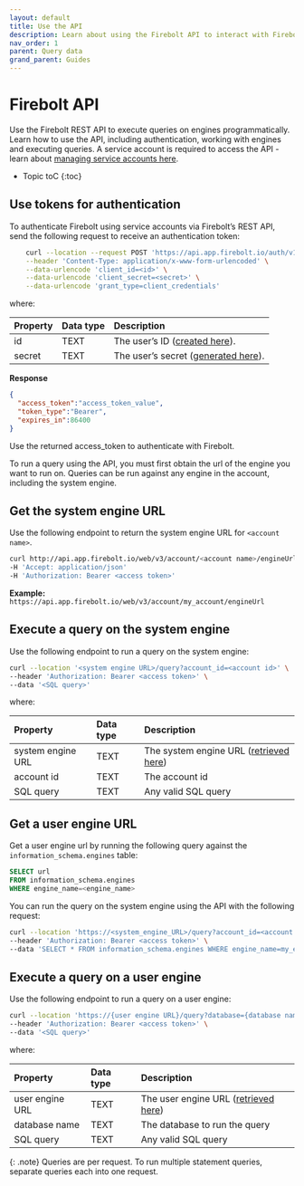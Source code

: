 ```yaml
---
layout: default
title: Use the API
description: Learn about using the Firebolt API to interact with Firebolt.
nav_order: 1
parent: Query data
grand_parent: Guides
---
```


# Firebolt API

Use the Firebolt REST API to execute queries on engines programmatically. Learn how to use the API, including authentication, working with engines and executing queries. A service account is required to access the API - learn about [managing service accounts here](../managing-your-organization/service-accounts.md). 

* Topic toC
{:toc}

## Use tokens for authentication

To authenticate Firebolt using service accounts via Firebolt’s REST API, send the following request to receive an authentication token:

```bash
    curl --location --request POST 'https://api.app.firebolt.io/auth/v1/token' \
    --header 'Content-Type: application/x-www-form-urlencoded' \
    --data-urlencode 'client_id=<id>' \
    --data-urlencode 'client_secret=<secret>' \
    --data-urlencode 'grant_type=client_credentials'
```

where:

| Property                          | Data type | Description |
| :------------------------------   | :-------- | :---------- |
| id                                | TEXT      | The user’s ID ([created here](../managing-your-organization/service-accounts.md#creating-a-service-account)). |
| secret                            | TEXT      | The user’s secret ([generated here](../managing-your-organization/service-accounts.md#generating-a-secret-for-the-service-account-user)). |


**Response**

```json
{
  "access_token":"access_token_value",
  "token_type":"Bearer",
  "expires_in":86400
}
```

Use the returned access_token to authenticate with Firebolt.

To run a query using the API, you must first obtain the url of the engine you want to run on. Queries can be run against any engine in the account, including the system engine. 

## Get the system engine URL

Use the following endpoint to return the system engine URL for `<account name>`. 

```bash
curl http://api.app.firebolt.io/web/v3/account/<account name>/engineUrl 
-H 'Accept: application/json' 
-H 'Authorization: Bearer <access token>'
```

**Example:** `https://api.app.firebolt.io/web/v3/account/my_account/engineUrl`

## Execute a query on the system engine

Use the following endpoint to run a query on the system engine:  

```bash
curl --location '<system engine URL>/query?account_id=<account id>' \
--header 'Authorization: Bearer <access token>' \
--data '<SQL query>'
```

where:

| Property                          | Data type | Description |
| :------------------------------   | :-------- | :---------- |
| system engine URL                 | TEXT      | The system engine URL ([retrieved here](#get-the-system-engine-url)) |
| account id                        | TEXT      | The account id |
| SQL query                         | TEXT      | Any valid SQL query |                 


## Get a user engine URL

Get a user engine url by running the following query against the `information_schema.engines` table: 

```sql
SELECT url 
FROM information_schema.engines 
WHERE engine_name=<engine_name>
```

You can run the query on the system engine using the API with the following request: 

```bash
curl --location 'https://<system_engine_URL>/query?account_id=<account id>' \
--header 'Authorization: Bearer <access token>' \
--data 'SELECT * FROM information_schema.engines WHERE engine_name=my_engine'
```

## Execute a query on a user engine

Use the following endpoint to run a query on a user engine:

```bash
curl --location 'https://{user engine URL}/query?database={database name}' \
--header 'Authorization: Bearer <access token>' \
--data '<SQL query>'
```

where:

| Property                          | Data type | Description |
| :------------------------------   | :-------- | :---------- |
| user engine URL                   | TEXT      | The user engine URL ([retrieved here](#get-a-user-engine-url)) |
| database name                     | TEXT      | The database to run the query |
| SQL query                         | TEXT      | Any valid SQL query |                 

{: .note}
Queries are per request. To run multiple statement queries, separate queries each into one request. 
